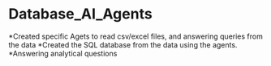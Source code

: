 # Database_AI_Agents
*Created specific Agets to read csv/excel files, and answering queries from the data
*Created the SQL database from the data using the agents.
*Answering analytical questions
